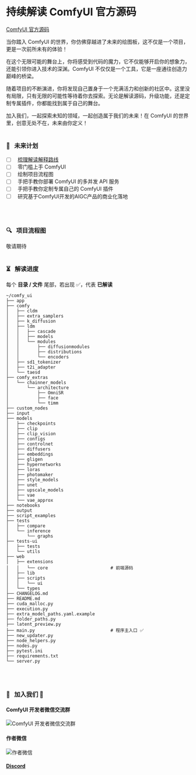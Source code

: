 # 持续解读 ComfyUI 官方源码

[ComfyUI 官方源码](https://github.com/comfyanonymous/ComfyUI)

当你踏入 ComfyUI 的世界，你仿佛穿越进了未来的绘图板，这不仅是一个项目，更是一次前所未有的体验！

在这个无限可能的舞台上，你将感受到代码的魔力，它不仅能够开启你的想象力，还能引领你进入技术的深渊。ComfyUI 不仅仅是一个工具，它是一座通往创造力巅峰的桥梁。

随着项目的不断演进，你将发现自己置身于一个充满活力和创新的社区中。这里没有局限，只有无限的可能性等待着你去探索。无论是解读源码，升级功能，还是定制专属插件，你都能找到属于自己的舞台。

加入我们，一起探索未知的领域，一起创造属于我们的未来！在 ComfyUI 的世界里，创意无处不在，未来由你定义！
<br>
<br/>

### 📝 &nbsp; 未来计划
- [ ] &nbsp; [梳理解读解释路线](zestful_note/interpret_route.md) 
- [ ] &nbsp; 零门槛上手 ComfyUI
- [ ] &nbsp; 绘制项目流程图
- [ ] &nbsp; 手把手教你部署 ComfyUI 的多并发 API 服务
- [ ] &nbsp; 手把手教你定制专属自己的 ComfyUI 插件
- [ ] &nbsp; 研究基于ComfyUI开发的AIGC产品的商业化落地
<br>
<br/>

### 🔍 &nbsp; 项目流程图
敬请期待
<br>
<br/>

### ⏳ &nbsp; 解读进度
每个 **目录 / 文件** 尾部，若出现 ✅，代表 **已解读**
```
~/comfy_ui
├── app
├── comfy
│   ├── cldm
│   ├── extra_samplers
│   ├── k_diffusion
│   ├── ldm
│   │   ├── cascade
│   │   ├── models
│   │   └── modules
│   │       ├── diffusionmodules
│   │       ├── distributions
│   │       └── encoders
│   ├── sd1_tokenizer
│   ├── t2i_adapter
│   └── taesd
├── comfy_extras
│   └── chainner_models
│       └── architecture
│           ├── OmniSR
│           ├── face
│           └── timm
├── custom_nodes
├── input
├── models
│   ├── checkpoints
│   ├── clip
│   ├── clip_vision
│   ├── configs
│   ├── controlnet
│   ├── diffusers
│   ├── embeddings
│   ├── gligen
│   ├── hypernetworks
│   ├── loras
│   ├── photomaker
│   ├── style_models
│   ├── unet
│   ├── upscale_models
│   ├── vae
│   └── vae_approx
├── notebooks
├── output
├── script_examples
├── tests
│   ├── compare
│   └── inference
│       └── graphs
├── tests-ui
│   ├── tests
│   └── utils
├── web
│   ├── extensions
│   │   └── core                        # 前端源码
│   ├── lib
│   ├── scripts
│   │   └── ui
│   └── types
├── CHANGELOG.md
├── README.md
├── cuda_malloc.py
├── execution.py
├── extra_model_paths.yaml.example
├── folder_paths.py
├── latent_preview.py
├── main.py                             # 程序主入口 ✅
├── new_updater.py
├── node_helpers.py
├── nodes.py
├── pytest.ini
├── requirements.txt
└── server.py
```
<br>
<br/>

### 🫡 &nbsp; 加入我们 🍻
#### ComfyUI 开发者微信交流群
<img alt="ComfyUI 开发者微信交流群" referrerPolicy="no-referrer" src="https://i0.hdslb.com/bfs/article/d436591005cc4718f10885bafdb75dc8321621609.jpg@256w_256h_1e.jpg"/>

#### 作者微信
<img alt="作者微信" referrerPolicy="no-referrer" src="https://i0.hdslb.com/bfs/article/f8f88877954fb04994bebf92f8b4af46321621609.jpg@256w_256h_1e.jpg"/>

#### [Discord](https://discord.gg/unmDfHTe)
<br>
<br/>